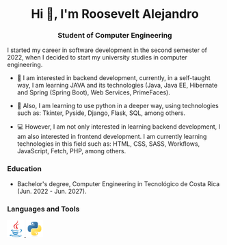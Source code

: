 <h1 align="center">Hi 👋, I'm Roosevelt Alejandro</h1>
<h3 align="center"> Student of Computer Engineering</h3>

I started my career in software development in the second semester of 2022, when I decided to start my university studies in computer engineering.

- 🔭 I am interested in backend development, currently, in a self-taught way, I am learning JAVA and its technologies (Java, Java EE, Hibernate and Spring (Spring Boot), Web Services, PrimeFaces).

- 🌱 Also, I am learning to use python in a deeper way, using technologies such as: Tkinter, Pyside, Django, Flask, SQL, among others.

- 💻 However, I am not only interested in learning backend development, I am also interested in frontend development. I am currently learning technologies in this field such as: HTML, CSS, SASS, Workflows, JavaScript, Fetch, PHP, among others.

### Education
- Bachelor's degree, Computer Engineering in Tecnológico de Costa Rica (Jun. 2022 - Jun. 2027).



<h3 align="left">Languages and Tools</h3>
<p align="left"> <a href="https://www.java.com" target="_blank" rel="noreferrer"> <img src="https://raw.githubusercontent.com/devicons/devicon/master/icons/java/java-original.svg" alt="java" width="40" height="40"/> </a> <a href="https://www.python.org" target="_blank" rel="noreferrer"> <img src="https://raw.githubusercontent.com/devicons/devicon/master/icons/python/python-original.svg" alt="python" width="40" height="40"/> </a> </p>
